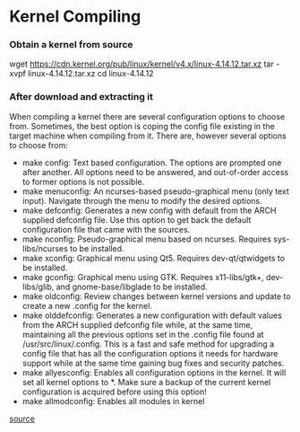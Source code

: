 # Kernel Compiling

### Obtain a kernel from source
wget https://cdn.kernel.org/pub/linux/kernel/v4.x/linux-4.14.12.tar.xz
tar -xvpf linux-4.14.12.tar.xz
cd linux-4.14.12

### After download and extracting it
When compiling a kernel there are several configuration options to choose from. Sometimes, the best option is coping the config file existing in the target machine when compiling from it. There are, however several options to choose from:

- make config: Text based configuration. The options are prompted one after another. All options need to be answered, and out-of-order access to former options is not possible.
- make menuconfig: An ncurses-based pseudo-graphical menu (only text input). Navigate through the menu to modify the desired options.
- make defconfig: Generates a new config with default from the ARCH supplied defconfig file. Use this option to get back the default configuration file that came with the sources.
- make nconfig: Pseudo-graphical menu based on ncurses. Requires sys-libs/ncurses to be installed.
- make xconfig: Graphical menu using Qt5. Requires dev-qt/qtwidgets to be installed.
- make gconfig: Graphical menu using GTK. Requires x11-libs/gtk+, dev-libs/glib, and gnome-base/libglade to be installed.
- make oldconfig: Review changes between kernel versions and update to create a new .config for the kernel.
- make olddefconfig: Generates a new configuration with default values from the ARCH supplied defconfig file while, at the same time, maintaining all the previous options set in the .config file found at /usr/src/linux/.config. This is a fast and safe method for upgrading a config file that has all the configuration options it needs for hardware support while at the same time gaining bug fixes and security patches.
- make allyesconfig: Enables all configuration options in the kernel. It will set all kernel options to *. Make sure a backup of the current kernel configuration is acquired before using this option!
- make allmodconfig: Enables all modules in kernel

[source](https://wiki.gentoo.org/wiki/Kernel/Configuration)